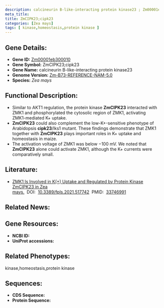 ```yaml
---
description: calcineurin B-like-interacting protein kinase23 ; Zm00001eb300010 ; Zea mays
meta_title:
title: ZmCIPK23;cipk23
categories: [Zea mays]
tags: [ kinase,homeostasis,protein kinase ]
---
```


## Gene Details:
- **Gene ID:**	[Zm00001eb300010]()
- **Gene Symbol:** ZmCIPK23;cipk23
- **Gene Name:** calcineurin B-like-interacting protein kinase23
- **Genome Version:** [Zm-B73-REFERENCE-NAM-5.0]()
- **Species:** *Zea mays*

## Functional Description:
   - Similar to AKT1 regulation, the protein kinase **ZmCIPK23** interacted with ZMK1 and phosphorylated the cytosolic region of ZMK1, activating ZMK1-mediated K+ uptake.
   - **ZmCIPK23** could also complement the low-K+-sensitive phenotype of Arabidopsis **cipk23**/lks1 mutant. These findings demonstrate that ZMK1 together with **ZmCIPK23** plays important roles in K+ uptake and homeostasis in maize.
   - The activation voltage of ZMK1 was below −100 mV. We noted that **ZmCIPK23** alone could activate ZMK1, although the K+ currents were comparatively small.

## Literature:
   - [ZMK1 Is Involved in K(+) Uptake and Regulated by Protein Kinase ZmCIPK23 in Zea mays.]( https://www.ncbi.nlm.nih.gov/pmc/articles/PMC7966722/)&nbsp;&nbsp;DOI:&nbsp;&nbsp;[10.3389/fpls.2021.517742](https://www.ncbi.nlm.nih.gov/pmc/articles/PMC7966722/)&nbsp;&nbsp;PMID:&nbsp;&nbsp;[33746991](https://pubmed.ncbi.nlm.nih.gov/33746991/)

## Related News:

## Gene Resources:
- **NCBI ID:** [](https://www.ncbi.nlm.nih.gov/gene/?term=)
- **UniProt accessions:** [](https://www.uniprot.org/uniprotkb//entry)

## Related Phenotypes:
kinase,homeostasis,protein kinase

## Sequences:
- **CDS Sequence:**
- **Protein Sequence:**
